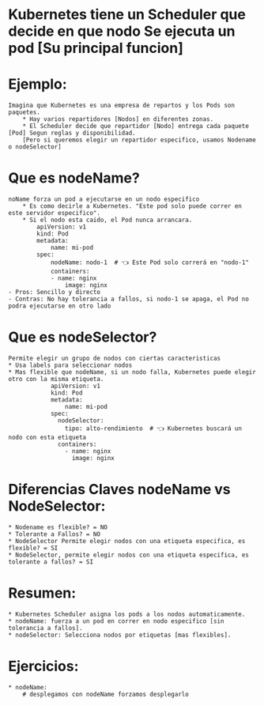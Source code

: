 # Kubernetes tiene un Scheduler que decide en que nodo Se ejecuta un pod [Su principal funcion]
# Ejemplo:
	Imagina que Kubernetes es una empresa de repartos y los Pods son paquetes.
		* Hay varios repartidores [Nodos] en diferentes zonas.
		* El Scheduler decide que repartidor [Nodo] entrega cada paquete [Pod] Segun reglas y disponibilidad.
		[Pero si queremos elegir un repartidor especifico, usamos Nodename o nodeSelector]
# Que es nodeName?
	noName forza un pod a ejecutarse en un nodo especifico
		* Es como decirle a Kubernetes. "Este pod solo puede correr en este servidor especifico".
		* Si el nodo esta caido, el Pod nunca arrancara.
			apiVersion: v1
			kind: Pod
			metadata:
  				name: mi-pod
			spec:
  				nodeName: nodo-1  # 👈 Este Pod solo correrá en "nodo-1"
  				containers:
                - name: nginx
    				image: nginx
	- Pros: Sencillo y directo
	- Contras: No hay tolerancia a fallos, si nodo-1 se apaga, el Pod no podra ejecutarse en otro lado
# Que es nodeSelector?
	Permite elegir un grupo de nodos con ciertas caracteristicas
	* Usa labels para seleccionar nodos
	* Mas flexible que nodeName, si un nodo falla, Kubernetes puede elegir otro con la misma etiqueta.
				apiVersion: v1
				kind: Pod
				metadata:
  					name: mi-pod
				spec:
  				  nodeSelector:
    				tipo: alto-rendimiento  # 👈 Kubernetes buscará un nodo con esta etiqueta
                  containers:
                    - name: nginx
                      image: nginx
# Diferencias Claves nodeName vs NodeSelector:
	* Nodename es flexible? = NO
	* Tolerante a Fallos? = NO
	* NodeSelector Permite elegir nodos con una etiqueta especifica, es flexible? = SI
	* NodeSelector, permite elegir nodos con una etiqueta especifica, es tolerante a fallos? = SI
# Resumen:
	* Kubernetes Scheduler asigna los pods a los nodos automaticamente.
	* nodeName: fuerza a un pod en correr en nodo especifico [sin tolerancia a fallos].
	* nodeSelector: Selecciona nodos por etiquetas [mas flexibles].
# Ejercicios:
	* nodeName:
		# desplegamos con nodeName forzamos desplegarlo
